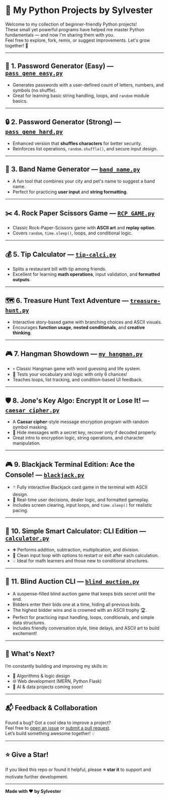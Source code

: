 # 🐍 My Python Projects by Sylvester

Welcome to my collection of beginner-friendly Python projects!  
These small yet powerful programs have helped me master Python fundamentals — and now I'm sharing them with you.  
Feel free to explore, fork, remix, or suggest improvements. Let's grow together! 🚀

---

## 🔐 1. Password Generator (Easy) — [`pass_gene_easy.py`](./python_projects/pass_gene_easy.py)

- Generates passwords with a user-defined count of letters, numbers, and symbols (no shuffle).
- Great for learning basic string handling, loops, and `random` module basics.

---

## 🔒 2. Password Generator (Strong) — [`pass_gene_hard.py`](./python_projects/pass_gene_hard.py)

- Enhanced version that **shuffles characters** for better security.
- Reinforces list operations, `random.shuffle()`, and secure input design.

---

## 🧠 3. Band Name Generator — [`band_name.py`](./python_projects/band_name.py)

- A fun tool that combines your city and pet's name to suggest a band name.
- Perfect for practicing **user input** and **string formatting**.

---

## ✂️ 4. Rock Paper Scissors Game — [`RCP_GAME.py`](./python_projects/RCP_GAME.py)

- Classic Rock-Paper-Scissors game with **ASCII art** and **replay option**.
- Covers `random`, `time.sleep()`, loops, and conditional logic.

---

## 💰 5. Tip Calculator — [`tip-calci.py`](./python_projects/tip-calci.py)

- Splits a restaurant bill with tip among friends.
- Excellent for learning **math operations**, input validation, and **formatted outputs**.

---

## 🗺️ 6. Treasure Hunt Text Adventure — [`treasure-hunt.py`](./python_projects/treasure-hunt.py)

- Interactive story-based game with branching choices and ASCII visuals.
- Encourages **function usage**, **nested conditionals**, and **creative thinking**.

---

## 🎮 7. Hangman Showdown — [`my_hangman.py`](./python_projects/my_hangman.py)

- 💀 Classic Hangman game with word guessing and life system.
- 🧠 Tests your vocabulary and logic with only 6 chances!
- Teaches loops, list tracking, and condition-based UI feedback.

---

## 🛡️ 8. Jone's Key Algo: Encrypt It or Lose It! — [`caesar_cipher.py`](./python_projects/caesar_cipher.py)

- A **Caesar cipher**-style message encryption program with random symbol masking.
- 🔐 Hide messages with a secret key, recover only if decoded properly.
- Great intro to encryption logic, string operations, and character manipulation.

---

## 🎮 9. Blackjack Terminal Edition: Ace the Console! — [`blackjack.py`](./python_projects/blackjack.py)

- 🃏 Fully interactive Blackjack card game in the terminal with ASCII design.
- 🔢 Real-time user decisions, dealer logic, and formatted gameplay.
- Includes screen clearing, input loops, and `time.sleep()` for realistic pacing.

---

## 🧮 10. Simple Smart Calculator: CLI Edition — [`calculator.py`](./python_projects/calculator.py)

- ➕ Performs addition, subtraction, multiplication, and division.
- 🔁 Clean input loop with options to restart or exit after each calculation.
- 💡 Ideal for math learners and those new to conditional structures.

---

## 🔐 11. Blind Auction CLI — [`blind_auction.py`](./python_projects/blind_auction.py)

- A suspense-filled blind auction game that keeps bids secret until the end.
- Bidders enter their bids one at a time, hiding all previous bids.
- The highest bidder wins and is crowned with an ASCII trophy 🏆.
- Perfect for practicing input handling, loops, conditionals, and simple data structures.
- Includes friendly conversation style, time delays, and ASCII art to build excitement!

---

## 📌 What's Next?

I’m constantly building and improving my skills in:
- 🧠 Algorithms & logic design
- 🌐 Web development (MERN, Python Flask)
- 🤖 AI & data projects coming soon!

---

## 📬 Feedback & Collaboration

Found a bug? Got a cool idea to improve a project?  
Feel free to [open an issue](https://github.com/sylvernjones557/my_python_projects/issues) or [submit a pull request](https://github.com/sylvernjones557/my_python_projects/pulls).  
Let’s build something awesome together! 💡

---

## ⭐ Give a Star!

If you liked this repo or found it helpful, please **⭐ star it** to support and motivate further development.

---

**Made with ❤️ by Sylvester**
